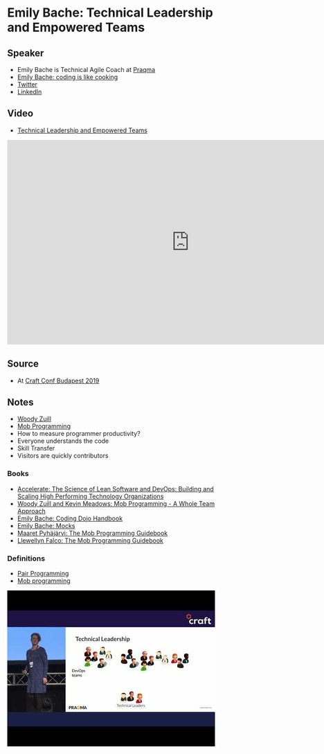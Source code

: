 # Emily Bache: Technical Leadership and Empowered Teams

## Speaker

* Emily Bache is Technical Agile Coach at [Praqma](https://www.praqma.com/)
* [Emily Bache: coding is like cooking](http://coding-is-like-cooking.info/)
* [Twitter](https://twitter.com/emilybache)
* [LinkedIn](https://www.linkedin.com/in/emilybache/)

## Video

* [Technical Leadership and Empowered Teams](https://www.youtube.com/watch?v=qnujkFY2gKs)

<iframe width="840" height="472" src="https://www.youtube.com/embed/qnujkFY2gKs"
frameborder="0"
allow="accelerometer; autoplay; encrypted-media; gyroscope; picture-in-picture"
allowfullscreen>
</iframe>

## Source

* At [Craft Conf Budapest 2019](https://craft-conf.com/)

## Notes

* [Woody Zuill](https://twitter.com/WoodyZuill)
* [Mob Programming](https://mobprogramming.org/)
* How to measure programmer productivity?
* Everyone understands the code
* Skill Transfer
* Visitors are quickly contributors

### Books

* [Accelerate: The Science of Lean Software and DevOps: Building and Scaling High Performing Technology Organizations](https://www.amazon.com/Accelerate-Software-Performing-Technology-Organizations/dp/1942788339)
* [Woody Zuill and Kevin Meadows: Mob Programming - A Whole Team Approach](https://leanpub.com/mobprogramming)
* [Emily Bache: Coding Dojo Handbook](https://leanpub.com/codingdojohandbook)
* [Emily Bache: Mocks](https://leanpub.com/mocks-fakes-stubs)
* [Maaret Pyhäjärvi: The Mob Programming Guidebook](https://mobprogrammingguidebook.xyz/)
* [Llewellyn Falco:  The Mob Programming Guidebook](http://www.mobprogrammingguidebook.com/)

### Definitions

* [Pair Programming](https://en.wikipedia.org/wiki/Pair_programming)
* [Mob programming](https://en.wikipedia.org/wiki/Mob_programming)

![](assets/img/l/technical-leadership-and-empowered-teams.jpg)
